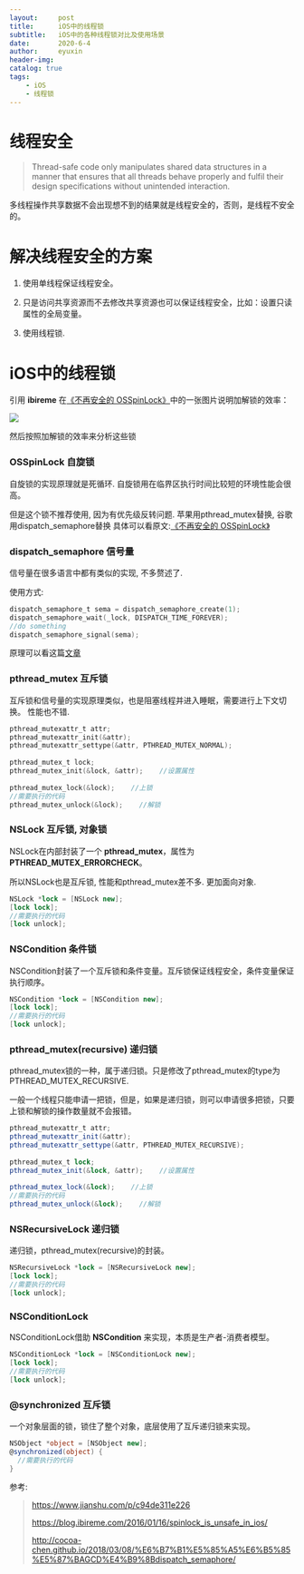 ```yaml
---
layout:     post
title:      iOS中的线程锁
subtitle:   iOS中的各种线程锁对比及使用场景
date:       2020-6-4
author:     eyuxin
header-img: 
catalog: true
tags:
    - iOS
    - 线程锁
---
```




# 线程安全

>   Thread-safe code only manipulates shared data structures in a manner that ensures that all threads behave properly and fulfil their design specifications without unintended interaction.

多线程操作共享数据不会出现想不到的结果就是线程安全的，否则，是线程不安全的。

# 解决线程安全的方案

1.  使用单线程保证线程安全。
2.  只是访问共享资源而不去修改共享资源也可以保证线程安全，比如：设置只读属性的全局变量。

3.  使用线程锁.

# iOS中的线程锁

引用 **ibireme** 在[《不再安全的 OSSpinLock》](https://link.jianshu.com/?t=https://blog.ibireme.com/2016/01/16/spinlock_is_unsafe_in_ios/)中的一张图片说明加解锁的效率：

![](https://upload-images.jianshu.io/upload_images/968977-fd15a39b587d48db.png)



然后按照加解锁的效率来分析这些锁

### OSSpinLock 自旋锁

自旋锁的实现原理就是死循环.  自旋锁用在临界区执行时间比较短的环境性能会很高。

但是这个锁不推荐使用, 因为有优先级反转问题. 苹果用pthread_mutex替换, 谷歌用dispatch_semaphore替换 具体可以看原文:[《不再安全的 OSSpinLock》](https://link.jianshu.com/?t=https://blog.ibireme.com/2016/01/16/spinlock_is_unsafe_in_ios/)



### dispatch_semaphore 信号量

信号量在很多语言中都有类似的实现, 不多赘述了.

使用方式:

```objective-c
dispatch_semaphore_t sema = dispatch_semaphore_create(1); 
dispatch_semaphore_wait(_lock, DISPATCH_TIME_FOREVER); 
//do something
dispatch_semaphore_signal(sema);
```

原理可以看这篇[文章]([http://cocoa-chen.github.io/2018/03/08/%E6%B7%B1%E5%85%A5%E6%B5%85%E5%87%BAGCD%E4%B9%8Bdispatch_semaphore/](http://cocoa-chen.github.io/2018/03/08/深入浅出GCD之dispatch_semaphore/))

### pthread_mutex 互斥锁

互斥锁和信号量的实现原理类似，也是阻塞线程并进入睡眠，需要进行上下文切换。 性能也不错.

```c
pthread_mutexattr_t attr;
pthread_mutexattr_init(&attr);
pthread_mutexattr_settype(&attr, PTHREAD_MUTEX_NORMAL);
    
pthread_mutex_t lock;
pthread_mutex_init(&lock, &attr);    //设置属性
    
pthread_mutex_lock(&lock);    //上锁
//需要执行的代码
pthread_mutex_unlock(&lock);    //解锁
```

### NSLock 互斥锁, 对象锁

NSLock在内部封装了一个 **pthread_mutex**，属性为 **PTHREAD_MUTEX_ERRORCHECK**。

所以NSLock也是互斥锁, 性能和pthread_mutex差不多. 更加面向对象.

```csharp
NSLock *lock = [NSLock new];
[lock lock];
//需要执行的代码
[lock unlock];
```

### NSCondition 条件锁

NSCondition封装了一个互斥锁和条件变量。互斥锁保证线程安全，条件变量保证执行顺序。

```csharp
NSCondition *lock = [NSCondition new];
[lock lock];
//需要执行的代码
[lock unlock];
```

### pthread_mutex(recursive) 递归锁

pthread_mutex锁的一种，属于递归锁。只是修改了pthread_mutex的type为PTHREAD_MUTEX_RECURSIVE.

一般一个线程只能申请一把锁，但是，如果是递归锁，则可以申请很多把锁，只要上锁和解锁的操作数量就不会报错。

```csharp
pthread_mutexattr_t attr;
pthread_mutexattr_init(&attr);
pthread_mutexattr_settype(&attr, PTHREAD_MUTEX_RECURSIVE);
    
pthread_mutex_t lock;
pthread_mutex_init(&lock, &attr);    //设置属性
    
pthread_mutex_lock(&lock);    //上锁
//需要执行的代码
pthread_mutex_unlock(&lock);    //解锁
```

### NSRecursiveLock 递归锁

递归锁，pthread_mutex(recursive)的封装。

```csharp
NSRecursiveLock *lock = [NSRecursiveLock new];
[lock lock];
//需要执行的代码
[lock unlock];
```

### NSConditionLock

NSConditionLock借助 **NSCondition** 来实现，本质是生产者-消费者模型。

```csharp
NSConditionLock *lock = [NSConditionLock new];
[lock lock];
//需要执行的代码
[lock unlock];
```

### @synchronized 互斥锁

一个对象层面的锁，锁住了整个对象，底层使用了互斥递归锁来实现。

```csharp
NSObject *object = [NSObject new];
@synchronized(object) {
  //需要执行的代码
}
```



参考: 

>    https://www.jianshu.com/p/c94de311e226
>
>   https://blog.ibireme.com/2016/01/16/spinlock_is_unsafe_in_ios/
>
>   http://cocoa-chen.github.io/2018/03/08/%E6%B7%B1%E5%85%A5%E6%B5%85%E5%87%BAGCD%E4%B9%8Bdispatch_semaphore/

